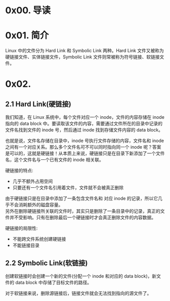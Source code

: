 # 0x00. 导读

# 0x01. 简介

Linux 中的文件分为 Hard Link 和 Symbolic Link 两种。Hard Link 文件又被称为硬链接文件、实体链接文件，Symbolic Link 文件则常被称为符号链接、软链接文件。

# 0x02. 

## 2.1 Hard Link(硬链接)

我们知道，在 Linux 系统中，每个文件对应一个 inode，文件的内容存储在 inode 指向的 data block 中。要读取该文件的内容，需要通过文件所在的目录中记录的文件名找到文件的 inode 号，然后通过 inode 找到存储文件内容的 data block。

也就是说，文件名存储在目录中，inode 号执行文件存储的内容，文件名和 inode 之间有一个对应关系。那么多个文件名可不可以同时指向同一个 inode 呢？答案是可以的，这就是硬链接！从本质上来说，硬链接只是在目录下新添加了一个文件名，这个文件名与一个已有文件的 inode 相关联。

硬链接的特点:
- 几乎不额外占用空间
- 只要还有一个文件名引用着文件，文件就不会被真正删除

由于硬链接只是在目录中添加了一条包含文件名和 对应 inode 的记录，所以它几乎不会消耗额外的磁盘容量。  
另外在删除硬链接所关联的文件时，其实只是删除了一条目录中的记录，真正的文件并不受影响。只有在删除最后一个硬链接时才会真正删除文件的内容数据。

硬链接的局限性:
- 不能跨文件系统创建硬链接
- 不能链接目录

## 2.2 Symbolic Link(软链接)

创建软链接时会创建一个新的文件(分配一个 inode 和对应的 data block)，新文件的 data block 中存储了目标文件的路径。

对于软链接来说，删除源链接后，链接文件就会无法找到指向的源文件了。